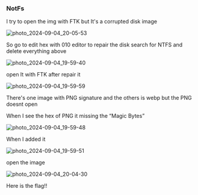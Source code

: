 ### NotFs 


I try to open the img with FTK but It's a corrupted disk image

![photo_2024-09-04_20-05-53](https://github.com/user-attachments/assets/efe1a187-f2e6-415b-8baf-f408950d1237)

So go to edit hex with 010 editor to repair the disk 
search for NTFS and delete everything above 


![photo_2024-09-04_19-59-40](https://github.com/user-attachments/assets/8f85d6b8-7a0c-4849-a5fd-f28948f5064d)



open It with FTK after repair it

![photo_2024-09-04_19-59-59](https://github.com/user-attachments/assets/8ce234ba-20ae-484d-a609-ec8d3788af55)


There's one image with PNG signature and the others is webp but the PNG doesnt open 
  




When I see the hex of PNG it missing the “Magic Bytes”


![photo_2024-09-04_19-59-48](https://github.com/user-attachments/assets/6a335c13-fea6-4a22-9bd4-f30e8b557a62)


When I added it


![photo_2024-09-04_19-59-51](https://github.com/user-attachments/assets/65d4bd25-0f01-4f37-aafa-ec54887b1d95)

open the image 

![photo_2024-09-04_20-04-30](https://github.com/user-attachments/assets/68b039ab-e631-46b3-b7b1-6307c1c53075)

Here is the flag!!

